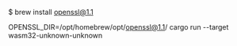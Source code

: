 $ brew install openssl@1.1

OPENSSL_DIR=/opt/homebrew/opt/openssl@1.1/ cargo run --target wasm32-unknown-unknown